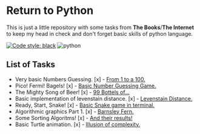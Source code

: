 # Return to Python #

This is just a little repository with some tasks from __The Books__/__The Internet__ to keep my head in check and don't forget basic skills of python language.

[![Code style: black](https://img.shields.io/badge/code%20style-black-000000.svg)](https://github.com/psf/black) ![python](https://img.shields.io/badge/python-3.10+-blue)

## List of Tasks ##

- Very basic Numbers Guessing. [x] - [From 1 to a 100.](Number_guessing_game.py)
- Pico! Fermi! Bagels! [x] - [Basic Number Guessing Game.](bagels.py)
- The Mighty Song of Beer! [x] - [99 Bottels of...](beersong.py)
- Basic implementation of levenstain distance. [x] - [Levenstain Distance.](lev_imp.py)
- Ready, Start, Snake! [x] - [Basic Snake game in terminal.](snake.py)
- Algorithmic graphics Part 1. [x] - [Barnsley Fern.](barnsley_fern.py)
- Some Sorting Algoritms! [x] - [And their results!](sortings.py)
- Basic Turtle animation. [x] - [Illusion of complexity.](illusions.py)
